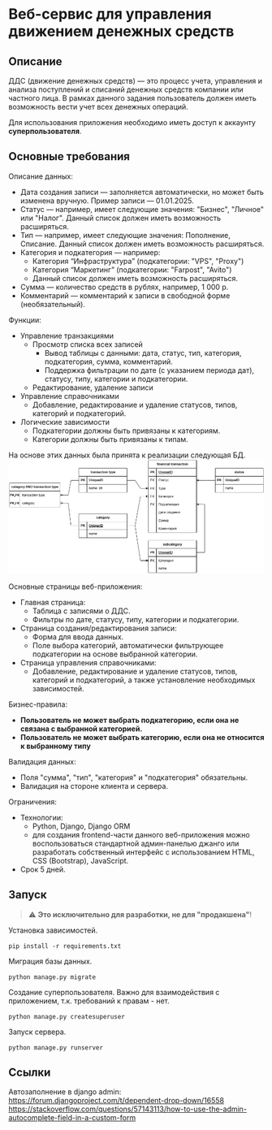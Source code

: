 # Веб-сервис для управления движением денежных средств 
## Описание 
ДДС (движение денежных средств) — это процесс учета, управления и анализа поступлений и списаний денежных средств компании или частного лица. В рамках данного задания пользователь должен иметь возможность вести учет всех денежных операций.

Для использования приложения необходимо иметь доступ к аккаунту **суперпользователя**.

## Основные требования

Описание данных:
- Дата создания записи — заполняется автоматически, но может быть изменена вручную. Пример записи — 01.01.2025.
- Статус — например, имеет следующие значения: "Бизнес", "Личное" или "Налог". Данный список должен иметь возможность расширяться.
- Тип — например, имеет следующие значения: Пополнение, Списание. Данный список должен иметь возможность расширяться.
- Категория и подкатегория — например:
    - Категория “Инфраструктура” (подкатегории: "VPS", "Proxy")
    - Категория “Маркетинг” (подкатегории: "Farpost", "Avito")
    - Данный список должен иметь возможность расширяться.
- Сумма — количество средств в рублях, например, 1 000 р.
- Комментарий — комментарий к записи в свободной форме (необязательный).

Функции:
- Управление транзакциями
    - Просмотр списка всех записей
        - Вывод таблицы с данными: дата, статус, тип, категория, подкатегория, сумма, комментарий.
        - Поддержка фильтрации по дате (с указанием периода дат), статусу, типу, категории и подкатегории.
    - Редактирование, удаление записи
- Управление справочниками
    - Добавление, редактирование и удаление статусов, типов, категорий и подкатегорий.
- Логические зависимости
    - Подкатегории должны быть привязаны к категориям.
    - Категории должны быть привязаны к типам.

На основе этих данных была принята к реализации следующая БД. 
![ER diagram](./doc/images/ER.png)

Основные страницы веб-приложения:
- Главная страница:
    - Таблица с записями о ДДС.
    - Фильтры по дате, статусу, типу, категории и подкатегории.
- Страница создания/редактирования записи:
    - Форма для ввода данных.
    - Поле выбора категорий, автоматически фильтрующее подкатегории на основе выбранной категории.
- Страница управления справочниками:
    - Добавление, редактирование и удаление статусов, типов, категорий и подкатегорий, а также установление необходимых зависимостей.

Бизнес-правила:
- **Пользователь не может выбрать подкатегорию, если она не связана с
выбранной категорией.**
- **Пользователь не может выбрать категорию, если она не относится к
выбранному типу**

Валидация данных:
- Поля "сумма", "тип", "категория" и "подкатегория" обязательны.
- Валидация на стороне клиента и сервера.

Ограничения:
- Технологии:
    - Python, Django, Django ORM
    - для создания frontend-части данного веб-приложения можно воспользоваться стандартной админ-панелью джанго или разработать собственный интерфейс с использованием HTML, CSS (Bootstrap), JavaScript.
- Срок 5 дней.

## Запуск 

> :warning: **Это исключительно для разработки, не для "продакшена"**!

Установка зависимостей.
```shell
pip install -r requirements.txt
```

Миграция базы данных.
```shell
python manage.py migrate
```

Создание суперпользователя. Важно для взаимодействия с приложением, т.к. требований к правам - нет. 
```shell
python manage.py createsuperuser
```

Запуск сервера.
```shell
python manage.py runserver
```

## Ссылки

Автозаполнение в django admin:
https://forum.djangoproject.com/t/dependent-drop-down/16558
https://stackoverflow.com/questions/57143113/how-to-use-the-admin-autocomplete-field-in-a-custom-form
 
